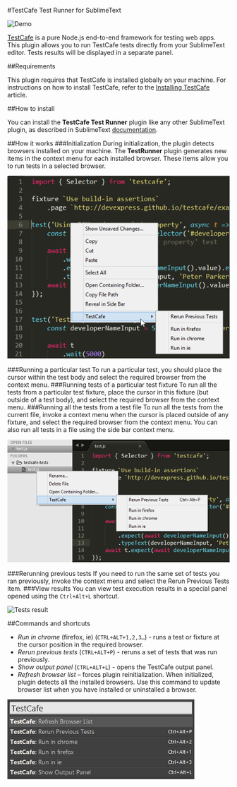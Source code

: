 #TestCafe Test Runner for SublimeText

![Demo](./images/demo.gif)

[TestCafe](https://devexpress.github.io/testcafe/) is a pure Node.js end-to-end framework for testing web apps. This plugin allows you to run TestCafe tests directly from your SublimeText editor. Tests results will be displayed in a separate panel.

##Requirements

This plugin requires that TestCafe is installed globally on your machine. For instructions on how to install TestCafe, refer to the [Installing TestCafe](https://devexpress.github.io/testcafe/documentation/getting-started/#installing-testcafe) article. 

##How to install

You can install the **TestCafe Test Runner** plugin like any other SublimeText plugin, as described in SublimeText [documentation](https://www.sublimetext.com/docs/3/packages.html).

##How it works
###Initialization
During initialization, the plugin detects browsers installed on your machine. The **TestRunner** plugin generates new items in the context menu for each installed browser. These items allow you to run tests in a selected browser.

![Editor context menu](./images/context-menu.png)

###Running a particular test
To run a particular test, you should place the cursor within the test body and select the required browser from the context menu. 
###Running tests of a particular test fixture
To run all the tests from a particular test fixture, place the cursor in this fixture (but outside of a test body), and select the required browser from the context menu.
###Running all the tests from a test file
To run all the tests from the current file, invoke a context menu when the cursor is placed outside of any fixture, and select the required browser from the context menu.
You can also run all tests in a file using the side bar context menu.

![Side bar context menu](./images/side-bar-menu.png)

###Rerunning previous tests
If you need to run the same set of tests you ran previously, invoke the context menu and select the Rerun Previous Tests item.
###View results
You can view test execution results in a special panel opened using the `Ctrl+Alt+L` shortcut.

![Tests result](./images/report.png)

##Commands and shortcuts

* *Run in chrome* (firefox, ie) (`CTRL+ALT+1,2,3…`) - runs a test or fixture at the cursor position in the required browser. 
* *Rerun previous tests* (`CTRL+ALT+P`) - reruns a set of tests that was run previously.
* *Show output panel* (`CTRL+ALT+L`) - opens the TestCafe output panel.
* *Refresh browser list* – forces plugin reinitialization. When initialized, plugin detects all the installed browsers. Use this command to update browser list when you have installed or uninstalled a browser.

![Commands](./images/commands.png)
